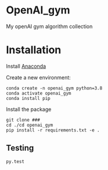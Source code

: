 # OpenAI_gym

My openAI gym algorithm collection

# Installation

Install [Anaconda](https://docs.conda.io/projects/conda/en/latest/user-guide/install/linux.html) 

Create a new environment:
```
conda create -n openai_gym python=3.8
conda activate openai_gym 
conda install pip
```

Install the package
```
git clone ###
cd ./cd openai_gym
pip install -r requirements.txt -e .
```

## Testing
```
py.test
```

